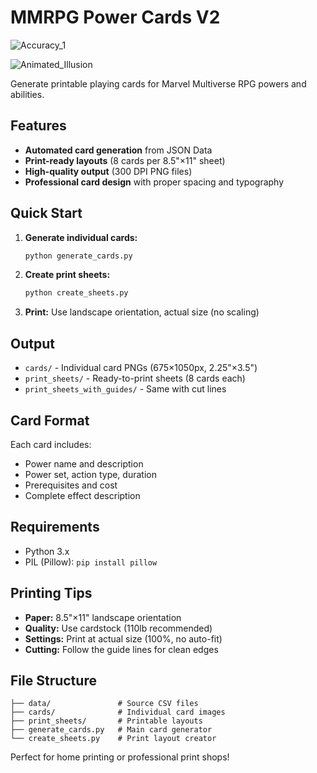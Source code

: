 # MMRPG Power Cards V2
![Accuracy_1](https://github.com/user-attachments/assets/45b4567f-c0bd-4a31-85ab-db822f11709d)



![Animated_Illusion](https://github.com/user-attachments/assets/6bcf537f-1948-4b3b-babd-8498fb41db26)


Generate printable playing cards for Marvel Multiverse RPG powers and abilities.

## Features

- **Automated card generation** from JSON Data
- **Print-ready layouts** (8 cards per 8.5"×11" sheet)
- **High-quality output** (300 DPI PNG files)
- **Professional card design** with proper spacing and typography

## Quick Start

1. **Generate individual cards:**
   ```bash
   python generate_cards.py
   ```

2. **Create print sheets:**
   ```bash
   python create_sheets.py
   ```

3. **Print:** Use landscape orientation, actual size (no scaling)

## Output

- `cards/` - Individual card PNGs (675×1050px, 2.25"×3.5")
- `print_sheets/` - Ready-to-print sheets (8 cards each)
- `print_sheets_with_guides/` - Same with cut lines

## Card Format

Each card includes:
- Power name and description
- Power set, action type, duration
- Prerequisites and cost
- Complete effect description

## Requirements

- Python 3.x
- PIL (Pillow): `pip install pillow`

## Printing Tips

- **Paper:** 8.5"×11" landscape orientation
- **Quality:** Use cardstock (110lb recommended)
- **Settings:** Print at actual size (100%, no auto-fit)
- **Cutting:** Follow the guide lines for clean edges

## File Structure

```
├── data/               # Source CSV files
├── cards/              # Individual card images
├── print_sheets/       # Printable layouts
├── generate_cards.py   # Main card generator
└── create_sheets.py    # Print layout creator
```

Perfect for home printing or professional print shops!
